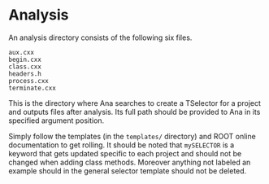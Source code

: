 # Analysis

An analysis directory consists of the following six files. 

```
aux.cxx
begin.cxx
class.cxx
headers.h
process.cxx
terminate.cxx
```

This is the directory where Ana searches to create a TSelector for a project and outputs files after analysis. Its full path should be provided to Ana in its specified argument position.

Simply follow the templates (in the ```templates/``` directory) and ROOT online documentation to get rolling. It should be noted that ```mySELECTOR``` is a keyword that gets updated specific to each project and should not be changed when adding class methods. Moreover anything not labeled an example should in the general selector template should not be deleted.

